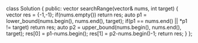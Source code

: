 <!--
 * @Author: your name
 * @Date: 2020-10-29 15:37:47
 * @LastEditTime: 2020-10-29 15:38:02
 * @LastEditors: your name
 * @Description: In User Settings Edit
 * @FilePath: /projects/leetcode/34. 在排序数组中查找元素的第一个和最后一个位置.md
-->
class Solution {
public:
    vector<int> searchRange(vector<int>& nums, int target) {
        vector<int> res = {-1,-1};
        if(nums.empty()) return res;
        auto p1 = lower_bound(nums.begin(), nums.end(), target);
        if(p1 == nums.end() || *p1 != target) return res;
        auto p2 = upper_bound(nums.begin(), nums.end(), target);
        res[0] = p1-nums.begin();
        res[1] = p2-nums.begin()-1;
        return res;
    }
};